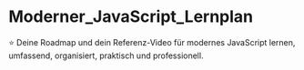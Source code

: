 # Moderner_JavaScript_Lernplan
⭐️ Deine Roadmap und dein Referenz-Video für modernes JavaScript lernen, umfassend, organisiert, praktisch und professionell.
